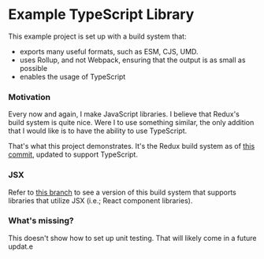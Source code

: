 # Example TypeScript Library

This example project is set up with a build system that:

- exports many useful formats, such as ESM, CJS, UMD.
- uses Rollup, and not Webpack, ensuring that the output is as small as possible
- enables the usage of TypeScript

### Motivation

Every now and again, I make JavaScript libraries. I believe that Redux's build system is
quite nice. Were I to use something similar, the only addition that I would like is to
have the ability to use TypeScript.

That's what this project demonstrates. It's the Redux build system as of
[this commit](https://github.com/reduxjs/redux/tree/afd762f182f609789659dc44764d4e64792bf9a5),
updated to support TypeScript.

### JSX

Refer to [this branch](https://github.com/jamesplease/example-ts-lib/tree/jsx) to see a version of this build
system that supports libraries that utilize JSX (i.e.; React component libraries).

### What's missing?

This doesn't show how to set up unit testing. That will likely come in a future updat.e
